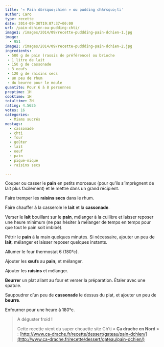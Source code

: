 ```yaml
---
title: '« Pain d&rsquo;chien » ou pudding ch&rsquo;ti'
author: Caro
type: recette
date: 2014-09-30T19:07:37+00:00
url: /pain-dchien-ou-pudding-chti/
image1: /images/2014/09/recette-puddding-pain-dchien-1.jpg
image:
  - 951
image2: /images/2014/09/recette-puddding-pain-dchien-2.jpg
ingredients:
 - 500 g de pain (rassis de préférence) ou brioche
 - 1 litre de lait
 - 150 g de cassonade
 - 3 oeufs
 - 120 g de raisins secs
 - un peu de rhum
 - du beurre pour le moule
quantite: Pour 6 à 8 personnes
preptime: 1H
cooktime: 1H
totaltime: 2H
rating: 4.5625
votes: 16
categories:
  - Miams sucrés
mestags:
  - cassonade
  - chti
  - four
  - goûter
  - lait
  - oeuf
  - pain
  - pique-nique
  - raisins secs

---
```

Couper ou casser le **pain** en petits morceaux (pour qu&rsquo;ils s’imprègnent de lait plus facilement) et le mettre dans un grand récipient.

Faire tremper les **raisins secs** dans le rhum.

Faire chauffer à la casserole le **lait** et la **cassonade**.

Verser le **lait** bouillant sur le **pain**, mélanger à la cuillère et laisser reposer une heure minimum (ne pas hésiter à mélanger de temps en temps pour que tout le pain soit imbibé).

Pétrir le **pain** à la main quelques minutes. Si nécessaire, ajouter un peu de **lait**, mélanger et laisser reposer quelques instants.

Allumer le four thermostat 6 (180°c).

Ajouter les **œufs** au **pain**, et mélanger.

Ajouter les **raisins** et mélanger.

**Beurrer** un plat allant au four et verser la préparation. Étaler avec une spatule.

Saupoudrer d&rsquo;un peu de **cassonade** le dessus du plat, et ajouter un peu de **beurre**.

Enfourner pour une heure à 180°c.

> A déguster froid !
>
> Cette recette vient du super chouette site Ch&rsquo;ti « **Ça drache en Nord** » : [http://www.ca-drache.fr/recette/dessert/gateau/pain-dchien/](http://www.ca-drache.fr/recette/dessert/gateau/pain-dchien/)

&nbsp;
